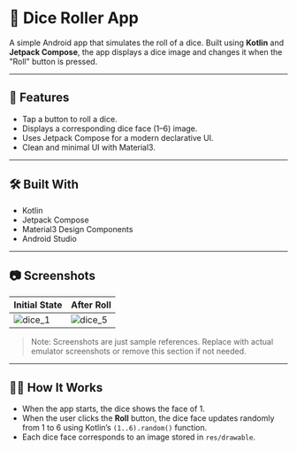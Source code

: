 # 🎲 Dice Roller App

A simple Android app that simulates the roll of a dice. Built using **Kotlin** and **Jetpack Compose**, the app displays a dice image and changes it when the "Roll" button is pressed.

---

## 📱 Features

- Tap a button to roll a dice.
- Displays a corresponding dice face (1–6) image.
- Uses Jetpack Compose for a modern declarative UI.
- Clean and minimal UI with Material3.

---

## 🛠️ Built With

- Kotlin
- Jetpack Compose
- Material3 Design Components
- Android Studio

---

## 📷 Screenshots

| Initial State | After Roll |
|---------------|------------|
| ![dice_1](app/src/main/res/drawable/startImage.png) | ![dice_5](app/src/main/res/drawable/endImage.png) |

> Note: Screenshots are just sample references. Replace with actual emulator screenshots or remove this section if not needed.

---

## 🧑‍💻 How It Works

- When the app starts, the dice shows the face of 1.
- When the user clicks the **Roll** button, the dice face updates randomly from 1 to 6 using Kotlin’s `(1..6).random()` function.
- Each dice face corresponds to an image stored in `res/drawable`.



